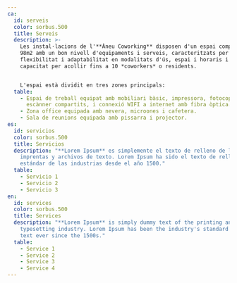 ```yaml
---
ca:
  id: serveis
  color: sorbus.500
  title: Serveis
  description: >-
    Les instal·lacions de l'**Àneu Coworking** disposen d'un espai compartit de
    98m2 amb un bon nivell d'equipaments i serveis, caracteritzats per la seva
    flexibilitat i adaptabilitat en modalitats d'ús, espai i horaris i té
    capacitat per acollir fins a 10 *coworkers* o residents.


    L'espai està dividit en tres zones principals:
  table:
    - Espai de treball equipat amb mobiliari bàsic, impressora, fotocopiadora i
      escànner compartits, i connexió WIFI a internet amb fibra òptica.
    - Zona office equipada amb nevera, microones i cafetera.
    - Sala de reunions equipada amb pissarra i projector.
es:
  id: servicios
  color: sorbus.500
  title: Servicios
  description: "**Lorem Ipsum** es simplemente el texto de relleno de las
    imprentas y archivos de texto. Lorem Ipsum ha sido el texto de relleno
    estándar de las industrias desde el año 1500."
  table:
    - Servicio 1
    - Servicio 2
    - Servicio 3
en:
  id: services
  color: sorbus.500
  title: Services
  description: "**Lorem Ipsum** is simply dummy text of the printing and
    typesetting industry. Lorem Ipsum has been the industry's standard dummy
    text ever since the 1500s."
  table:
    - Service 1
    - Service 2
    - Service 3
    - Service 4
---
```

